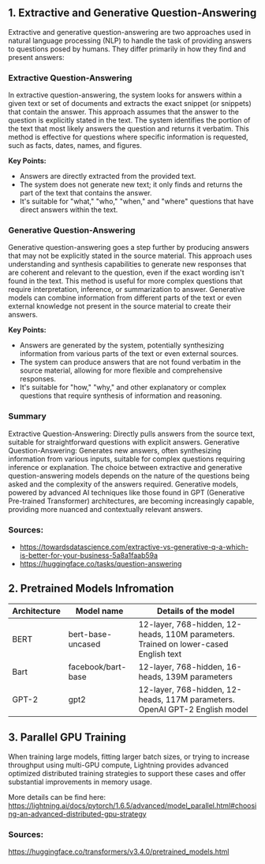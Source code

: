 ## 1. Extractive and Generative Question-Answering

Extractive and generative question-answering are two approaches used in natural language processing (NLP) to handle the task of providing answers to questions posed by humans. They differ primarily in how they find and present answers:

### Extractive Question-Answering

In extractive question-answering, the system looks for answers within a given text or set of documents and extracts the exact snippet (or snippets) that contain the answer. This approach assumes that the answer to the question is explicitly stated in the text. The system identifies the portion of the text that most likely answers the question and returns it verbatim. This method is effective for questions where specific information is requested, such as facts, dates, names, and figures.

**Key Points:**

* Answers are directly extracted from the provided text.
* The system does not generate new text; it only finds and returns the part of the text that contains the answer.
* It's suitable for "what," "who," "when," and "where" questions that have direct answers within the text.


### Generative Question-Answering

Generative question-answering goes a step further by producing answers that may not be explicitly stated in the source material. This approach uses understanding and synthesis capabilities to generate new responses that are coherent and relevant to the question, even if the exact wording isn't found in the text. This method is useful for more complex questions that require interpretation, inference, or summarization to answer. Generative models can combine information from different parts of the text or even external knowledge not present in the source material to create their answers.

**Key Points:**

* Answers are generated by the system, potentially synthesizing information from various parts of the text or even external sources.
* The system can produce answers that are not found verbatim in the source material, allowing for more flexible and comprehensive responses.
* It's suitable for "how," "why," and other explanatory or complex questions that require synthesis of information and reasoning.

### Summary
Extractive Question-Answering: Directly pulls answers from the source text, suitable for straightforward questions with explicit answers.
Generative Question-Answering: Generates new answers, often synthesizing information from various inputs, suitable for complex questions requiring inference or explanation.
The choice between extractive and generative question-answering models depends on the nature of the questions being asked and the complexity of the answers required. Generative models, powered by advanced AI techniques like those found in GPT (Generative Pre-trained Transformer) architectures, are becoming increasingly capable, providing more nuanced and contextually relevant answers.

### Sources:
* https://towardsdatascience.com/extractive-vs-generative-q-a-which-is-better-for-your-business-5a8a1faab59a
* https://huggingface.co/tasks/question-answering

## 2. Pretrained Models Infromation

| Architecture |  Model name           | Details of the model |
|--------------|-----------------------|----------------------|
| BERT         | bert-base-uncased     | 12-layer, 768-hidden, 12-heads, 110M parameters. Trained on lower-cased English text |
| Bart         | facebook/bart-base    | 12-layer, 768-hidden, 16-heads, 139M parameters    |
| GPT-2        | gpt2                  | 12-layer, 768-hidden, 12-heads, 117M parameters. OpenAI GPT-2 English model |

## 3. Parallel GPU Training

When training large models, fitting larger batch sizes, or trying to increase throughput using multi-GPU compute, Lightning provides advanced optimized distributed training strategies to support these cases and offer substantial improvements in memory usage.

More details can be find here: https://lightning.ai/docs/pytorch/1.6.5/advanced/model_parallel.html#choosing-an-advanced-distributed-gpu-strategy

### Sources:
https://huggingface.co/transformers/v3.4.0/pretrained_models.html
